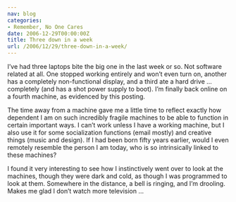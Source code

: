 ```yaml
---
nav: blog
categories:
- Remember, No One Cares
date: 2006-12-29T00:00:00Z
title: Three down in a week
url: /2006/12/29/three-down-in-a-week/
---
```


I’ve had three laptops bite the big one in the last week or so. Not software related at all. One stopped working entirely and won’t even turn on, another has a completely non-functional display, and a third ate a hard drive … completely (and has a shot power supply to boot). I’m finally back online on a fourth machine, as evidenced by this posting.

The time away from a machine gave me a little time to reflect exactly how dependent I am on such incredibly fragile machines to be able to function in certain important ways. I can’t work unless I have a working machine, but I also use it for some socialization functions (email mostly) and creative things (music and design). If I had been born fifty years earlier, would I even remotely resemble the person I am today, who is so intrinsically linked to these machines?

I found it very interesting to see how I instinctively went over to look at the machines, though they were dark and cold, as though I was programmed to look at them. Somewhere in the distance, a bell is ringing, and I’m drooling. Makes me glad I don’t watch more television …
